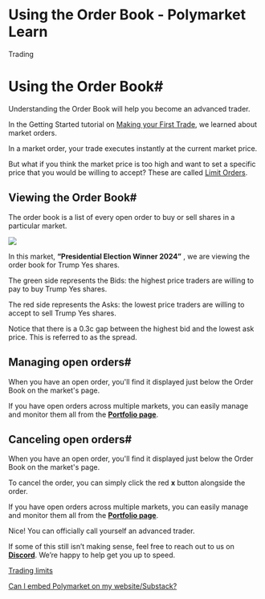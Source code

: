 # Using the Order Book - Polymarket Learn

Trading

# Using the Order Book#

Understanding the Order Book will help you become an advanced trader.

In the Getting Started tutorial on [Making your First Trade](/docs/guides/get-started/making-your-first-trade), we learned about market orders.

In a market order, your trade executes instantly at the current market price.

But what if you think the market price is too high and want to set a specific price that you would be willing to accept? These are called [Limit Orders](/docs/guides/trading/limit-orders).

## Viewing the Order Book#

The order book is a list of every open order to buy or sell shares in a particular market.

![](https://polymarket-upload.s3.us-east-2.amazonaws.com/Orderbook-light.png)

In this market, **“Presidential Election Winner 2024”** , we are viewing the order book for Trump Yes shares.

The green side represents the Bids: the highest price traders are willing to pay to buy Trump Yes shares.

The red side represents the Asks: the lowest price traders are willing to accept to sell Trump Yes shares.

Notice that there is a 0.3c gap between the highest bid and the lowest ask price. This is referred to as the spread.

## Managing open orders#

When you have an open order, you'll find it displayed just below the Order Book on the market's page.

If you have open orders across multiple markets, you can easily manage and monitor them all from the **[Portfolio page](https://polymarket.com/portfolio?tab=Open+orders)**.

## Canceling open orders#

When you have an open order, you'll find it displayed just below the Order Book on the market's page.

To cancel the order, you can simply click the red **x** button alongside the order.

If you have open orders across multiple markets, you can easily manage and monitor them all from the **[Portfolio page](https://polymarket.com/portfolio?tab=Open+orders)**.

Nice! You can officially call yourself an advanced trader.

If some of this still isn’t making sense, feel free to reach out to us on **[Discord](https://discord.com/invite/polymarket)**. We’re happy to help get you up to speed.

[Trading limits](/docs/guides/trading/no-limits/)

[Can I embed Polymarket on my website/Substack?](/docs/guides/FAQ/embeds/)

[](https://x.com/polymarket)[](https://discord.gg/polymarket)[](https://github.com/polymarket)

[](https://github.com/polymarket/learn/blob/main/pages/docs/guides/trading/using-the-orderbook.mdx)